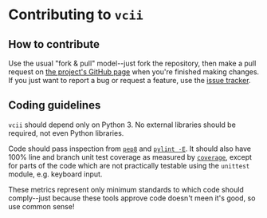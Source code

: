 Contributing to `vcii`
======================

How to contribute
-----------------

Use the usual "fork & pull" model--just fork the repository, then make a pull
request on [the project's GitHub page](https://github.com/jangler/vcii) when
you're finished making changes. If you just want to report a bug or request a
feature, use the [issue tracker](https://github.com/jangler/vcii/issues).

Coding guidelines
-----------------

`vcii` should depend only on Python 3. No external libraries should be
required, not even Python libraries.

Code should pass inspection from [`pep8`](https://pypi.python.org/pypi/pep8)
and [`pylint -E`](https://pypi.python.org/pypi/pylint). It should also have
100% line and branch unit test coverage as measured by
[`coverage`](https://pypi.python.org/pypi/coverage), except for parts of the
code which are not practically testable using the `unittest` module, e.g.
keyboard input.

These metrics represent only minimum standards to which code should
comply--just because these tools approve code doesn't meen it's good, so use
common sense!
